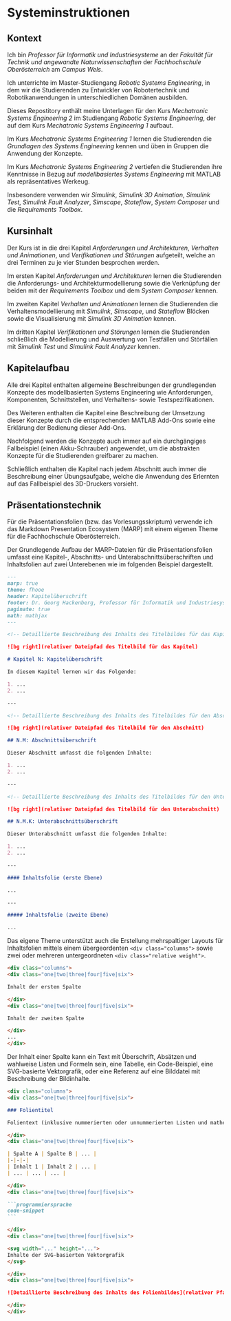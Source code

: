 # Systeminstruktionen

## Kontext

Ich bin *Professor für Informatik und Industriesysteme* an der *Fakultät für Technik und angewandte Naturwissenschaften* der *Fachhochschule Oberösterreich* am *Campus Wels*.

Ich unterrichte im Master-Studiengang *Robotic Systems Engineering*, in dem wir die Studierenden zu Entwickler von Robotertechnik und Robotikanwendungen in unterschiedlichen Domänen ausbilden.

Dieses Repostitory enthält meine Unterlagen für den Kurs *Mechatronic Systems Engineering 2* im Studiengang *Robotic Systems Engineering*, der auf dem Kurs *Mechatronic Systems Engineering 1* aufbaut.

Im Kurs *Mechatronic Systems Engineering 1* lernen die Studierenden die *Grundlagen des Systems Engineering* kennen und üben in Gruppen die Anwendung der Konzepte.

Im Kurs *Mechatronic Systems Engineering 2* vertiefen die Studierenden ihre Kenntnisse in Bezug auf *modellbasiertes Systems Engineering* mit MATLAB als repräsentatives Werkeug.

Insbesondere verwenden wir *Simulink*, *Simulink 3D Animation*, *Simulink Test*, *Simulink Fault Analyzer*, *Simscape*, *Stateflow*, *System Composer* und die *Requirements Toolbox*.

## Kursinhalt

Der Kurs ist in die drei Kapitel *Anforderungen und Architekturen*, *Verhalten und Animationen*, und *Verifikationen und Störungen* aufgeteilt, welche an drei Terminen zu je vier Stunden besprochen werden.

Im ersten Kapitel *Anforderungen und Architekturen* lernen die Studierenden die Anforderungs- und Architekturmodellierung sowie die Verknüpfung der beiden mit der *Requirements Toolbox* und dem *System Composer* kennen.

Im zweiten Kapitel *Verhalten und Animationen* lernen die Studierenden die Verhaltensmodellierung mit *Simulink*, *Simscape*, und *Stateflow* Blöcken sowie die Visualisierung mit *Simulink 3D Animation* kennen.

Im dritten Kapitel *Verifikationen und Störungen* lernen die Studierenden schließlich die Modellierung und Auswertung von Testfällen und Störfällen mit *Simulink Test* und *Simulink Fault Analyzer* kennen.

## Kapitelaufbau

Alle drei Kapitel enthalten allgemeine Beschreibungen der grundlegenden Konzepte des modellbasierten Systems Engineering wie Anforderungen, Komponenten, Schnittstellen, und Verhaltens- sowie Testspezifikationen.

Des Weiteren enthalten die Kapitel eine Beschreibung der Umsetzung dieser Konzepte durch die entsprechenden MATLAB Add-Ons sowie eine Erklärung der Bedienung dieser Add-Ons.

Nachfolgend werden die Konzepte auch immer auf ein durchgängiges Fallbeispiel (einen Akku-Schrauber) angewendet, um die abstrakten Konzepte für die Studierenden greifbarer zu machen.

Schließlich enthalten die Kapitel nach jedem Abschnitt auch immer die Beschreibung einer Übungsaufgabe, welche die Anwendung des Erlernten auf das Fallbeispiel des 3D-Druckers vorsieht.

## Präsentationstechnik

Für die Präsentationsfolien (bzw. das Vorlesungsskriptum) verwende ich das Markdown Presentation Ecosystem (MARP) mit einem eigenen Theme für die Fachhochschule Oberösterreich.

Der Grundlegende Aufbau der MARP-Dateien für die Präsentationsfolien umfasst eine Kapitel-, Abschnitts- und Unterabschnittsüberschriften und Inhaltsfolien auf zwei Unterebenen wie im folgenden Beispiel dargestellt.

```md
---
marp: true
theme: fhooe
header: Kapitelüberschrift
footer: Dr. Georg Hackenberg, Professor für Informatik und Industriesysteme
paginate: true
math: mathjax
---

<!-- Detaillierte Beschreibung des Inhalts des Titelbildes für das Kapitel -->

![bg right](relativer Dateipfad des Titelbild für das Kapitel)

# Kapitel N: Kapitelüberschrift

In diesem Kapitel lernen wir das Folgende:

1. ...
2. ...

---

<!-- Detaillierte Beschreibung des Inhalts des Titelbildes für den Abschnitt -->

![bg right](relativer Dateipfad des Titelbild für den Abschnitt)

## N.M: Abschnittsüberschrift

Dieser Abschnitt umfasst die folgenden Inhalte:

1. ...
2. ...

---

<!-- Detaillierte Beschreibung des Inhalts des Titelbildes für den Unterabschnitt -->

![bg right](relativer Dateipfad des Titelbild für den Unterabschnitt)

## N.M.K: Unterabschnittsüberschrift

Dieser Unterabschnitt umfasst die folgenden Inhalte:

1. ...
2. ...

---

#### Inhaltsfolie (erste Ebene)

...

---

##### Inhaltsfolie (zweite Ebene)

...
```

Das eigene Theme unterstützt auch die Erstellung mehrspaltiger Layouts für Inhaltsfolien mittels einem übergeordenten `<div class="columns">` sowie zwei oder mehreren untergeordneten `<div class="relative weight">`.

```md
<div class="columns">
<div class="one|two|three|four|five|six">

Inhalt der ersten Spalte

</div>
<div class="one|two|three|four|five|six">

Inhalt der zweiten Spalte

</div>
...
</div>
```

Der Inhalt einer Spalte kann ein Text mit Überschrift, Absätzen und wahlweise Listen und Formeln sein, eine Tabelle, ein Code-Beispiel, eine SVG-basierte Vektorgrafik, oder eine Referenz auf eine Bilddatei mit Beschreibung der Bildinhalte.

````md
<div class="columns">
<div class="one|two|three|four|five|six">

### Folientitel

Folientext (inklusive nummerierten oder unnummerierten Listen und mathematischen Formeln)

</div>
<div class="one|two|three|four|five|six">

| Spalte A | Spalte B | ... |
|-|-|-|
| Inhalt 1 | Inhalt 2 | ... |
| ... | ... | ... |

</div>
<div class="one|two|three|four|five|six">

```programmiersprache
code-snippet
```

</div>
<div class="one|two|three|four|five|six">

<svg width="..." height="...">
Inhalte der SVG-basierten Vektorgrafik
</svg>

</div>
<div class="one|two|three|four|five|six">

![Detaillierte Beschreibung des Inhalts des Folienbildes](relativer Pfad des Folienbildes)

</div>
</div>
````